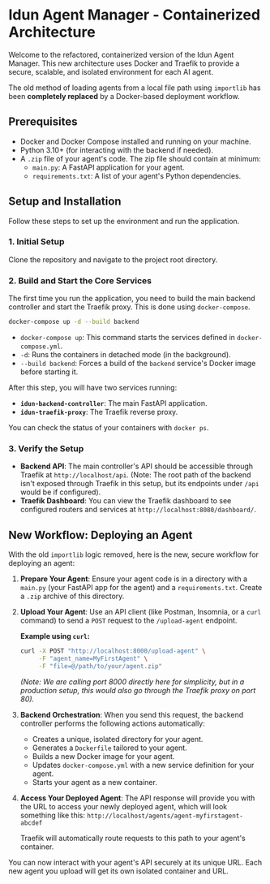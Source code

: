 # Idun Agent Manager - Containerized Architecture

Welcome to the refactored, containerized version of the Idun Agent Manager. This new architecture uses Docker and Traefik to provide a secure, scalable, and isolated environment for each AI agent.

The old method of loading agents from a local file path using `importlib` has been **completely replaced** by a Docker-based deployment workflow.

## Prerequisites

-   Docker and Docker Compose installed and running on your machine.
-   Python 3.10+ (for interacting with the backend if needed).
-   A `.zip` file of your agent's code. The zip file should contain at minimum:
    -   `main.py`: A FastAPI application for your agent.
    -   `requirements.txt`: A list of your agent's Python dependencies.

## Setup and Installation

Follow these steps to set up the environment and run the application.

### 1. Initial Setup

Clone the repository and navigate to the project root directory.

### 2. Build and Start the Core Services

The first time you run the application, you need to build the main backend controller and start the Traefik proxy. This is done using `docker-compose`.

```bash
docker-compose up -d --build backend
```

-   `docker-compose up`: This command starts the services defined in `docker-compose.yml`.
-   `-d`: Runs the containers in detached mode (in the background).
-   `--build backend`: Forces a build of the `backend` service's Docker image before starting it.

After this step, you will have two services running:
-   **`idun-backend-controller`**: The main FastAPI application.
-   **`idun-traefik-proxy`**: The Traefik reverse proxy.

You can check the status of your containers with `docker ps`.

### 3. Verify the Setup

-   **Backend API**: The main controller's API should be accessible through Traefik at `http://localhost/api`. (Note: The root path of the backend isn't exposed through Traefik in this setup, but its endpoints under `/api` would be if configured).
-   **Traefik Dashboard**: You can view the Traefik dashboard to see configured routers and services at `http://localhost:8080/dashboard/`.

## New Workflow: Deploying an Agent

With the old `importlib` logic removed, here is the new, secure workflow for deploying an agent:

1.  **Prepare Your Agent**:
    Ensure your agent code is in a directory with a `main.py` (your FastAPI app for the agent) and a `requirements.txt`. Create a `.zip` archive of this directory.

2.  **Upload Your Agent**:
    Use an API client (like Postman, Insomnia, or a `curl` command) to send a `POST` request to the `/upload-agent` endpoint.

    **Example using `curl`:**
    ```bash
    curl -X POST "http://localhost:8000/upload-agent" \
         -F "agent_name=MyFirstAgent" \
         -F "file=@/path/to/your/agent.zip"
    ```
    *(Note: We are calling port 8000 directly here for simplicity, but in a production setup, this would also go through the Traefik proxy on port 80).*

3.  **Backend Orchestration**:
    When you send this request, the backend controller performs the following actions automatically:
    -   Creates a unique, isolated directory for your agent.
    -   Generates a `Dockerfile` tailored to your agent.
    -   Builds a new Docker image for your agent.
    -   Updates `docker-compose.yml` with a new service definition for your agent.
    -   Starts your agent as a new container.

4.  **Access Your Deployed Agent**:
    The API response will provide you with the URL to access your newly deployed agent, which will look something like this:
    `http://localhost/agents/agent-myfirstagent-abcdef`

    Traefik will automatically route requests to this path to your agent's container.

You can now interact with your agent's API securely at its unique URL. Each new agent you upload will get its own isolated container and URL.
